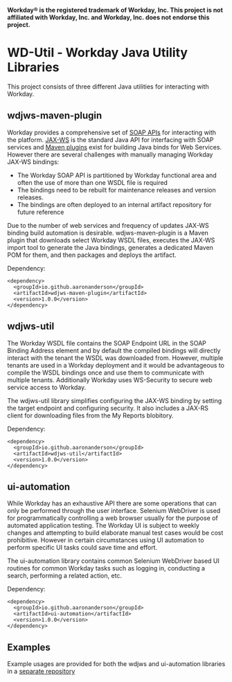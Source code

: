 **Workday® is the registered trademark of Workday, Inc. This project is not affiliated with Workday, Inc. and Workday, Inc. does not endorse this project.**


# WD-Util - Workday Java Utility Libraries

This project consists of three different Java utilities for interacting with Workday.

## wdjws-maven-plugin
Workday provides a comprehensive set of [SOAP APIs](https://community.workday.com/api) for interacting with the platform. [JAX-WS](https://github.com/eclipse-ee4j/jax-ws-api) is the standard Java API for interfacing with SOAP services and [Maven plugins](https://github.com/eclipse-ee4j/metro-jax-ws/tree/master/jaxws-ri/extras/jaxws-maven-plugin) exist for building Java binds for Web Services. However there are several challenges with manually managing Workday JAX-WS bindings:

* The Workday SOAP API is partitioned by Workday functional area and often the use of more than one WSDL file is required
* The bindings need to be rebuilt for maintenance releases and version releases.
* The bindings are often deployed to an internal artifact repository for future reference

Due to the number of web services and frequency of updates JAX-WS binding build automation is desirable. wdjws-maven-plugin is a Maven plugin that downloads select Workday WSDL files, executes the JAX-WS import tool to generate the Java bindings, generates a dedicated Maven POM for them, and then packages and deploys the artifact. 

Dependency:

```
<dependency>
  <groupId>io.github.aaronanderson</groupId>
  <artifactId>wdjws-maven-plugin</artifactId>
  <version>1.0.0</version>
</dependency>

```


## wdjws-util
The Workday WSDL file contains the SOAP Endpoint URL in the SOAP Binding Address element and by default the compiled bindings will directly interact with the tenant the WSDL was downloaded from. However, multiple tenants are used in a Workday deployment and it would be advantageous to compile the WSDL bindings once and use them to communicate with multiple tenants. Additionally Workday uses WS-Security to secure web service access to Workday.

The wdjws-util library simplifies configuring the JAX-WS binding by setting the target endpoint and configuring security. It also includes a JAX-RS client for downloading files from the My Reports blobitory.

Dependency:

```
<dependency>
  <groupId>io.github.aaronanderson</groupId>
  <artifactId>wdjws-util</artifactId>
  <version>1.0.0</version>
</dependency>
```

 
## ui-automation
While Workday has an exhaustive API there are some operations that can only be performed through the user interface. Selenium WebDriver is used for programmatically controlling a web browser usually for the purpose of automated application testing. The Workday UI is subject to weekly changes and attempting to build elaborate manual test cases would be cost prohibitive. However in certain circumstances using UI automation to perform specific UI tasks could save time and effort.  

The ui-automation library contains common Selenium WebDriver based UI routines for common Workday tasks such as logging in, conducting a search, performing a related action, etc.

Dependency:

```
<dependency>
  <groupId>io.github.aaronanderson</groupId>
  <artifactId>ui-automation</artifactId>
  <version>1.0.0</version>
</dependency>
```

## Examples

Example usages are provided for both the wdjws and ui-automation libraries in a [separate repository](https://github.com/aaronanderson/wdutil-examples)  

